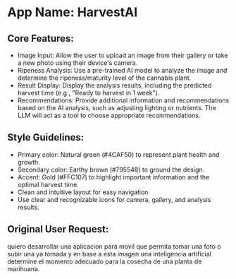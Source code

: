 # **App Name**: HarvestAI

## Core Features:

- Image Input: Allow the user to upload an image from their gallery or take a new photo using their device's camera.
- Ripeness Analysis: Use a pre-trained AI model to analyze the image and determine the ripeness/maturity level of the cannabis plant.
- Result Display: Display the analysis results, including the predicted harvest time (e.g., "Ready to harvest in 1 week").
- Recommendations: Provide additional information and recommendations based on the AI analysis, such as adjusting lighting or nutrients. The LLM will act as a tool to choose appropriate recommendations.

## Style Guidelines:

- Primary color: Natural green (#4CAF50) to represent plant health and growth.
- Secondary color: Earthy brown (#795548) to ground the design.
- Accent: Gold (#FFC107) to highlight important information and the optimal harvest time.
- Clean and intuitive layout for easy navigation.
- Use clear and recognizable icons for camera, gallery, and analysis results.

## Original User Request:
quiero desarrollar una aplicacion para movil que permita tomar una foto o subir una ya tomada y en base a esta imagen una inteligencia artificial determine el momento adecuado para la cosecha de una planta de marihuana.
  